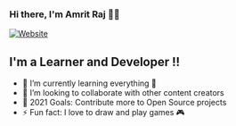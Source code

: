 ### Hi there, I'm Amrit Raj 👋😃

[![Website](https://img.shields.io/website?label=amrit-raj.herokuapp.com/&style=for-the-badge&url=https%3A%2F%2Famrit-raj.herokuapp.com/)](https://amrit-raj.herokuapp.com/)


## I'm a Learner and Developer !!

- 🌱 I’m currently learning everything 🤣
- 👯 I’m looking to collaborate with other content creators
- 🥅 2021 Goals: Contribute more to Open Source projects
- ⚡ Fun fact: I love to draw and play games 🎮



